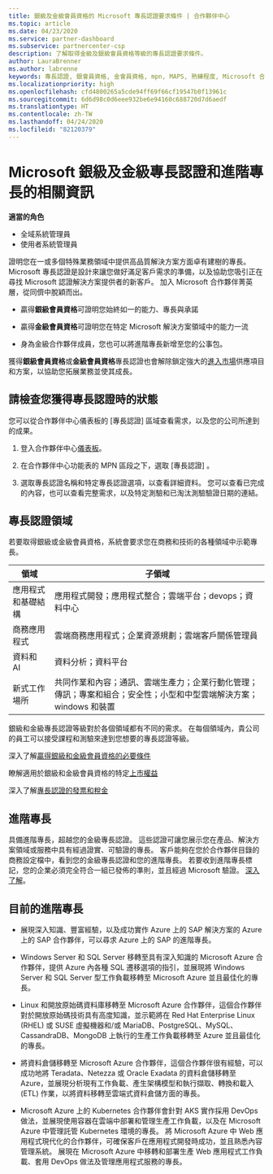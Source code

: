 ```yaml
---
title: 銀級及金級會員資格的 Microsoft 專長認證要求條件 | 合作夥伴中心
ms.topic: article
ms.date: 04/23/2020
ms.service: partner-dashboard
ms.subservice: partnercenter-csp
description: 了解取得金級及銀級會員資格等級的專長認證要求條件。
author: LauraBrenner
ms.author: labrenne
keywords: 專長認證, 銀會員資格, 金會員資格, mpn, MAPS, 熟練程度, Microsoft 合作夥伴網路, 網路會員資格, 進階專長
ms.localizationpriority: high
ms.openlocfilehash: cfd4800265a5cde94ff69f66cf19547b0f13961c
ms.sourcegitcommit: 6d6d98c0d6eee932be6e94160c688720d7d6aedf
ms.translationtype: HT
ms.contentlocale: zh-TW
ms.lasthandoff: 04/24/2020
ms.locfileid: "82120379"
---
```

# <a name="information-about-microsoft-silver-and-gold-competencies-and-advanced-specializations"></a>Microsoft 銀級及金級專長認證和進階專長的相關資訊

**適當的角色**
-    全域系統管理員
-    使用者系統管理員

證明您在一或多個特殊業務領域中提供高品質解決方案方面卓有建樹的專長。 Microsoft 專長認證是設計來讓您做好滿足客戶需求的準備，以及協助您吸引正在尋找 Microsoft 認證解決方案提供者的新客戶。 加入 Microsoft 合作夥伴菁英層，從同儕中脫穎而出。

- 贏得**銀級會員資格**可證明您始終如一的能力、專長與承諾

- 贏得**金級會員資格**可證明您在特定 Microsoft 解決方案領域中的能力一流

- 身為金級合作夥伴成員，您也可以將進階專長新增至您的公事包。

獲得**銀級會員資格**或**金級會員資格**專長認證也會解除鎖定強大的[進入市場](mpn-learn-about-go-to-market-benefits.md)供應項目和方案，以協助您拓展業務並使其成長。

## <a name="check-your-status-as-you-earn-a-competency"></a>請檢查您獲得專長認證時的狀態

您可以從合作夥伴中心儀表板的 [專長認證] 區域查看需求，以及您的公司所達到的成果。

1. 登入合作夥伴中心[儀表板](https://partner.microsoft.com/dashboard/home)。

2. 在合作夥伴中心功能表的 MPN 區段之下，選取 [專長認證]  。 

3. 選取專長認證名稱和特定專長認證選項，以查看詳細資料。 您可以查看已完成的內容，也可以查看完整需求，以及特定測驗和已淘汰測驗驗證日期的連結。

## <a name="competency-areas"></a>專長認證領域

若要取得銀級或金級會員資格，系統會要求您在商務和技術的各種領域中示範專長。

|**領域**            |**子領域**                    |
|--------------------|--------------------------------|
|應用程式和基礎結構|應用程式開發；應用程式整合；雲端平台；devops；資料中心|
|商務應用程式 |雲端商務應用程式；企業資源規劃；雲端客戶關係管理員|
|資料和 AI|資料分析；資料平台|
|新式工作場所| 共同作業和內容；通訊、雲端生產力；企業行動化管理；傳訊；專案和組合；安全性；小型和中型雲端解決方案；windows 和裝置|

銀級和金級專長認證等級對於各個領域都有不同的需求。 在每個領域內，貴公司的員工可以接受課程和測驗來達到您想要的專長認證等級。


深入了解[贏得銀級和金級會員資格的必要條件](https://partner.microsoft.com/membership/competencies)

瞭解適用於銀級和金級會員資格的特定[上市權益](mpn-learn-about-go-to-market-benefits.md) 

深入了解[專長認證的發票和稅金](mpn-view-print-maps-invoice.md)

## <a name="advanced-specializations"></a>進階專長

具備進階專長，超越您的金級專長認證。 這些認證可讓您展示您在產品、解決方案領域或服務中具有經過證實、可驗證的專長。 客戶能夠在您於合作夥伴目錄的商務設定檔中，看到您的金級專長認證和您的進階專長。 若要收到進階專長標記，您的企業必須完全符合一組已發佈的準則，並且經過 Microsoft 驗證。 [深入了解](https://partner.microsoft.com/membership/competencies#tab-content-2)。 

## <a name="the-current-advanced-specializations"></a>目前的進階專長

- 展現深入知識、豐富經驗，以及成功實作 Azure 上的 SAP 解決方案的 Azure 上的 SAP 合作夥伴，可以尋求 Azure 上的 SAP 的進階專長。

- Windows Server 和 SQL Server 移轉至具有深入知識的 Microsoft Azure 合作夥伴，提供 Azure 內各種 SQL 遷移選項的指引，並展現將 Windows Server 和 SQL Server 型工作負載移轉至 Microsoft Azure 並且最佳化的專長。 

- Linux 和開放原始碼資料庫移轉至 Microsoft Azure 合作夥伴，這個合作夥伴對於開放原始碼技術具有高度知識，並示範將在 Red Hat Enterprise Linux (RHEL) 或 SUSE 虛擬機器和/或 MariaDB、PostgreSQL、MySQL、CassandraDB、MongoDB 上執行的生產工作負載移轉至 Azure 並且最佳化的專長。

- 將資料倉儲移轉至 Microsoft Azure 合作夥伴，這個合作夥伴很有經驗，可以成功地將 Teradata、Netezza 或 Oracle Exadata 的資料倉儲移轉至 Azure，並展現分析現有工作負載、產生架構模型和執行擷取、轉換和載入 (ETL) 作業，以將資料移轉至雲端式資料倉儲方面的專長。

- Microsoft Azure 上的 Kubernetes 合作夥伴會針對 AKS 實作採用 DevOps 做法，並展現使用容器在雲端中部署和管理生產工作負載，以及在 Microsoft Azure 中管理託管 Kubernetes 環境的專長。
將 Microsoft Azure 中 Web 應用程式現代化的合作夥伴，可確保客戶在應用程式開發時成功，並且熟悉內容管理系統。 展現在 Microsoft Azure 中移轉和部署生產 Web 應用程式工作負載、套用 DevOps 做法及管理應用程式服務的專長。
